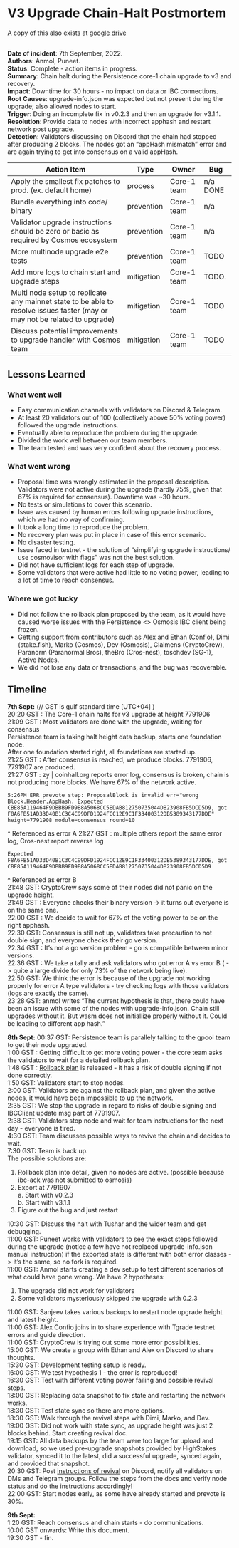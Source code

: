 # V3 Upgrade Chain-Halt Postmortem
A copy of this also exists at [google drive](https://docs.google.com/document/d/1zQlPARZfU27Hu-4L1A9BY4OLbCa3fdzeNt5JzbA8rHQ/edit?usp=sharing) 
##

**Date of incident**: 7th September, 2022.   
**Authors**: Anmol, Puneet.   
**Status**: Complete - action items in progress.   
**Summary**: Chain halt during the Persistence core-1 chain upgrade to v3 and recovery.   
**Impact**: Downtime for 30 hours - no impact on data or IBC connections.   
**Root Causes**: upgrade-info.json was expected but not present during the upgrade; also allowed nodes to start.   
**Trigger**: Doing an incomplete fix in v0.2.3 and then an upgrade for v3.1.1.   
**Resolution**: Provide data to nodes with incorrect apphash and restart network post upgrade.   
**Detection**: Validators discussing on Discord that the chain had stopped after producing 2 blocks. The nodes got an
“appHash mismatch” error and are again trying to get into consensus on a valid appHash.

| Action Item | Type | Owner | Bug |
| --- | --- | --- |----|   
| Apply the smallest fix patches to prod. (ex. default home) | process | Core-1 team | n/a DONE |   
| Bundle everything into code/ binary | prevention | Core-1 team | n/a |   
| Validator upgrade instructions should be zero or basic as required by Cosmos ecosystem | prevention | Core-1 team | n/a |   
| More multinode upgrade e2e tests | prevention | Core-1 team | TODO |   
| Add more logs to chain start and upgrade steps | mitigation | Core-1 team | TODO. |   
| Multi node setup to replicate any mainnet state to be able to resolve issues faster (may or may not be related to upgrade) | mitigation | Core-1 team | TODO |   
| Discuss potential improvements to upgrade handler with Cosmos team | mitigation | Core-1 team | TODO |

## Lessons Learned

### What went well

* Easy communication channels with validators on Discord & Telegram.
* At least 20 validators out of 100 (collectively above 50% voting power) followed the upgrade instructions.
* Eventually able to reproduce the problem during the upgrade.
* Divided the work well between our team members.
* The team tested and was very confident about the recovery process.

### What went wrong

* Proposal time was wrongly estimated in the proposal description.
  Validators were not active during the upgrade (hardly 75%, given that 67% is required for consensus).
  Downtime was ~30 hours.
* No tests or simulations to cover this scenario.
* Issue was caused by human errors following upgrade instructions, which we had no way of confirming.
* It took a long time to reproduce the problem.
* No recovery plan was put in place in case of this error scenario.
* No disaster testing.
* Issue faced in testnet - the solution of “simplifying upgrade instructions/ use cosmovisor with flags” was not the
  best
  solution.
* Did not have sufficient logs for each step of upgrade.
* Some validators that were active had little to no voting power, leading to a lot of time to reach consensus.

### Where we got lucky

* Did not follow the rollback plan proposed by the team, as it would have caused worse issues with the Persistence <>
  Osmosis IBC client being frozen.
* Getting support from contributors such as Alex and Ethan (Confio), Dimi (stake.fish), Marko (Cosmos), Dev (Osmosis),
  Claimens (CryptoCrew), Paranorm (Paranormal Bros), theBro (Cros-nest), toschdev (SG-1), Active Nodes.
* We did not lose any data or transactions, and the bug was recoverable.

## Timeline

**7th Sept:** (// GST is gulf standard time [UTC+04] )   
20:20 GST : The Core-1 chain halts for v3 upgrade at height 7791906   
21:09 GST : Most validators are done with the upgrade, waiting for consensus   
Persistence team is taking halt height data backup, starts one foundation node.   
After one foundation started right, all foundations are started up.      
21:25 GST : After consensus is reached, we produce blocks. 7791906, 7791907 are produced.   
21:27 GST : zy | coinhall.org reports error log, consensus is broken, chain is not producing more blocks. We have 67% of
the network active.

```
5:26PM ERR prevote step: ProposalBlock is invalid err="wrong Block.Header.AppHash. Expected
CBE85A119464F9DBBB9FD9B8A5068CC5EDAB812750735044DB23908FB5DCD5D9, got
F8A6FB51AD33D40B1C3C4C99DFD1924FCC12E9C1F33400312DB5389343177DDE" height=7791908 module=consensus round=10
```

^ Referenced as error A
21:27 GST : multiple others report the same error log,
Cros-nest report reverse log

```
Expected F8A6FB51AD33D40B1C3C4C99DFD1924FCC12E9C1F33400312DB5389343177DDE, got
CBE85A119464F9DBBB9FD9B8A5068CC5EDAB812750735044DB23908FB5DCD5D9
```

^ Referenced as error B      
21:48 GST: CryptoCrew says some of their nodes did not panic on the upgrade height.   
21:49 GST : Everyone checks their binary version -> it turns out everyone is on the same one.   
22:00 GST : We decide to wait for 67% of the voting power to be on the right apphash.    
22:30 GST: Consensus is still not up, validators take precaution to not double sign, and everyone checks their go
version.   
22:34 GST : It’s not a go version problem - go is compatible between minor versions.   
22:36 GST : We take a tally and ask validators who got error A vs error B ( -> quite a large divide for only 73% of the
network being live).   
22:50 GST: We think the error is because of the upgrade not working properly for error A type validators - try checking
logs with those validators (logs are exactly the same).   
23:28 GST: anmol writes “The current hypothesis is that, there could have been an issue with some of the nodes with
upgrade-info.json. Chain still upgrades without it. But wasm does not initiallize properly without it. Could be leading
to different app hash.”

**8th Sept:**
00:37 GST: Persistence team is parallely talking to the gpool team to get their node upgraded.   
1:00 GST : Getting difficult to get more voting power - the core team asks the validators to wait for a detailed
rollback plan.   
1:48 GST : [Rollback plan](https://docs.google.com/document/d/1XZ0T6bz2wHDBUhqxBkr52eW4rP9RodxxVaxFXNQiRio/edit#) is
released - it has a risk of double signing if not done correctly.    
1:50 GST: Validators start to stop nodes.   
2:00 GST: Validators are against the rollback plan, and given the active nodes, it would have been impossible to up the
network.    
2:35 GST: We stop the upgrade in regard to risks of double signing and IBCClient update msg part of 7791907.   
2:38 GST: Validators stop node and wait for team instructions for the next day - everyone is tired.    
4:30 GST: Team discusses possible ways to revive the chain and decides to wait.   
7:30 GST: Team is back up.   
The possible solutions are:

1. Rollback plan into detail, given no nodes are active. (possible because ibc-ack was not submitted to osmosis)
2. Export at 7791907   
   a. Start with v0.2.3   
   b. Start with v3.1.1
3. Figure out the bug and just restart

10:30 GST: Discuss the halt with Tushar and the wider team and get debugging.   
11:00 GST: Puneet works with validators to see the exact steps followed during the upgrade (notice a few have not
replaced upgrade-info.json manual instruction) if the exported state is different with both error classes -> it’s the
same, so no fork is required.   
11:00 GST: Anmol starts creating a dev setup to test different scenarios of what could have gone wrong. We have 2
hypotheses:

1. The upgrade did not work for validators
2. Some validators mysteriously skipped the upgrade with 0.2.3

11:00 GST: Sanjeev takes various backups to restart node upgrade height and latest height.   
11:00 GST: Alex Confio joins in to share experience with Tgrade testnet errors and guide direction.   
11:00 GST: CryptoCrew is trying out some more error possibilities.   
15:00 GST: We create a group with Ethan and Alex on Discord to share thoughts.   
15:30 GST: Development testing setup is ready.    
16:00 GST: We test hypothesis 1 - the error is reproduced!   
16:30 GST: Test with different voting power failing and possible revival steps.   
18:00 GST: Replacing data snapshot to fix state and restarting the network works.   
18:30 GST: Test state sync so there are more options.   
18:30 GST: Walk through the revival steps with Dimi, Marko, and Dev.   
19:00 GST: Did not work with state sync, as upgrade height was just 2 blocks behind. Start creating revival doc.   
19:15 GST: All data backups by the team were too large for upload and download, so we used pre-upgrade snapshots
provided by HighStakes validator, synced it to the latest, did a successful upgrade, synced again, and provided that
snapshot.   
20:30 GST:
Post [instructions of revival](https://docs.google.com/document/d/16h43whfILdZQyDm4ksHI_kqFC_4rink273SaQs_Je3k/edit#) on
Discord, notify all validators on DMs and Telegram groups. Follow the steps from the docs and verify node status and do
the instructions accordingly!    
22:00 GST: Start nodes early, as some have already started and prevote is 30%.

**9th Sept:**   
1:20 GST: Reach consensus and chain starts - do communications.   
10:00 GST onwards: Write this document.   
19:30 GST - fin.   
